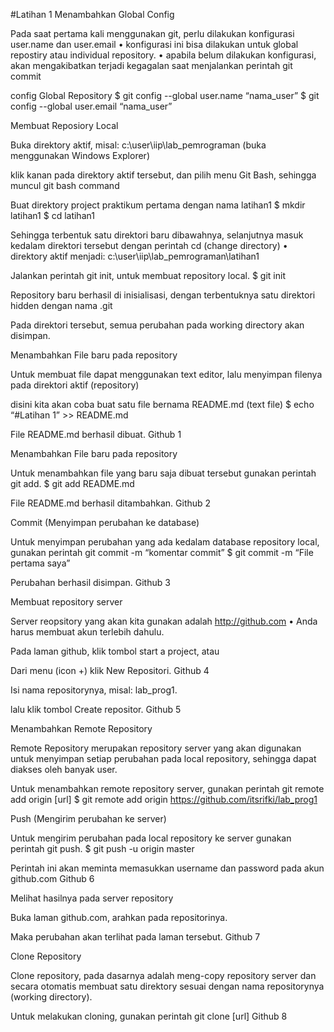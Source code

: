 #Latihan 1
Menambahkan Global Config

Pada saat pertama kali menggunakan git, perlu dilakukan konfigurasi user.name dan user.email • konfigurasi ini bisa dilakukan untuk global repostiry atau individual repository. • apabila belum dilakukan konfigurasi, akan mengakibatkan terjadi kegagalan saat menjalankan perintah git commit

config Global Repository $ git config --global user.name “nama_user” $ git config --global user.email “nama_user”

Membuat Reposiory Local

Buka direktory aktif, misal: c:\user\iip\lab_pemrograman (buka menggunakan Windows Explorer)

klik kanan pada direktory aktif tersebut, dan pilih menu Git Bash, sehingga muncul git bash command

Buat direktory project praktikum pertama dengan nama latihan1 $ mkdir latihan1 $ cd latihan1

Sehingga terbentuk satu direktori baru dibawahnya, selanjutnya masuk kedalam direktori tersebut dengan perintah cd (change directory) • direktory aktif menjadi: c:\user\iip\lab_pemrograman\latihan1

Jalankan perintah git init, untuk membuat repository local. $ git init

Repository baru berhasil di inisialisasi, dengan terbentuknya satu direktori hidden dengan nama .git

Pada direktori tersebut, semua perubahan pada working directory akan disimpan.

Menambahkan File baru pada repository

Untuk membuat file dapat menggunakan text editor, lalu menyimpan filenya pada direktori aktif (repository)

disini kita akan coba buat satu file bernama README.md (text file) $ echo “#Latihan 1” >> README.md



File README.md berhasil dibuat. Github 1

Menambahkan File baru pada repository

Untuk menambahkan file yang baru saja dibuat tersebut gunakan perintah git add. $ git add README.md



File README.md berhasil ditambahkan. Github 2

Commit (Menyimpan perubahan ke database)

Untuk menyimpan perubahan yang ada kedalam database repository local, gunakan perintah git commit -m “komentar commit” $ git commit -m “File pertama saya”



Perubahan berhasil disimpan. Github 3



Membuat repository server

Server reopsitory yang akan kita gunakan adalah http://github.com • Anda harus membuat akun terlebih dahulu.

Pada laman github, klik tombol start a project, atau

Dari menu (icon +) klik New Repositori. Github 4

Isi nama repositorynya, misal: lab_prog1.

lalu klik tombol Create repositor. Github 5


Menambahkan Remote Repository

Remote Repository merupakan repository server yang akan digunakan untuk menyimpan setiap perubahan pada local repository, sehingga dapat diakses oleh banyak user.

Untuk menambahkan remote repository server, gunakan perintah git remote add origin [url] $ git remote add origin https://github.com/itsrifki/lab_prog1

Push (Mengirim perubahan ke server)

Untuk mengirim perubahan pada local repository ke server gunakan perintah git push. $ git push -u origin master

Perintah ini akan meminta memasukkan username dan password pada akun github.com Github 6

Melihat hasilnya pada server repository


Buka laman github.com, arahkan pada repositorinya.

Maka perubahan akan terlihat pada laman tersebut. Github 7


Clone Repository

Clone repository, pada dasarnya adalah meng-copy repository server dan secara otomatis membuat satu direktory sesuai dengan nama repositorynya (working directory).

Untuk melakukan cloning, gunakan perintah git clone [url] Github 8
